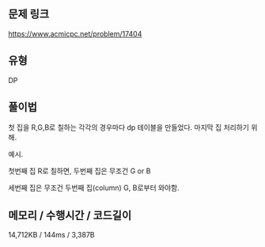 ## 문제 링크

https://www.acmicpc.net/problem/17404

## 유형

DP

## 풀이법

첫 집을 R,G,B로 칠하는 각각의 경우마다 dp 테이블을 만들었다. 마지막 집 처리하기 위해.

예시.

첫번째 집 R로 칠하면, 두번째 집은 무조건 G or B

세번째 집은 무조건 두번째 집(column) G, B로부터 와야함. 

## 메모리 / 수행시간 / 코드길이

14,712KB / 144ms / 3,387B
